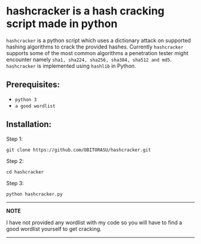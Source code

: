 # hashcracker is a hash cracking script made in python

`hashcracker` is a python script which uses a dictionary attack on supported hashing algorithms to crack the provided hashes. Currently `hashcracker` supports some of the most common algorithms a penetration tester might encounter namely `sha1, sha224, sha256, sha384, sha512 and md5`. ```hashcracker``` is implemented using ```hashlib``` in Python.

## Prerequisites:
- `python 3`
- `a good wordlist`

## Installation:
Step 1:
```
git clone https://github.com/OBITORASU/hashcracker.git
```
Step 2:
```
cd hashcracker
```
Step 3:
```
python hashcracker.py
```

---
**NOTE**

I have not provided any wordlist with my code so you will have to find a good wordlist yourself to get cracking.

---
